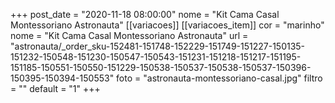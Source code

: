 +++
post_date = "2020-11-18 08:00:00"
nome = "Kit Cama Casal Montessoriano Astronauta"
[[variacoes]] 
    [[variacoes_item]] 
        cor = "marinho"
        nome = "Kit Cama Casal Montessoriano Astronauta"
        url = "astronauta/_order_sku-152481-151748-152229-151749-151227-150135-151232-150548-151230-150547-150543-151231-151218-151217-151195-151185-150551-150550-151229-150538-150537-150538-150537-150396-150395-150394-150553"
        foto = "astronauta-montessoriano-casal.jpg"
        filtro = ""
        default = "1"
+++
